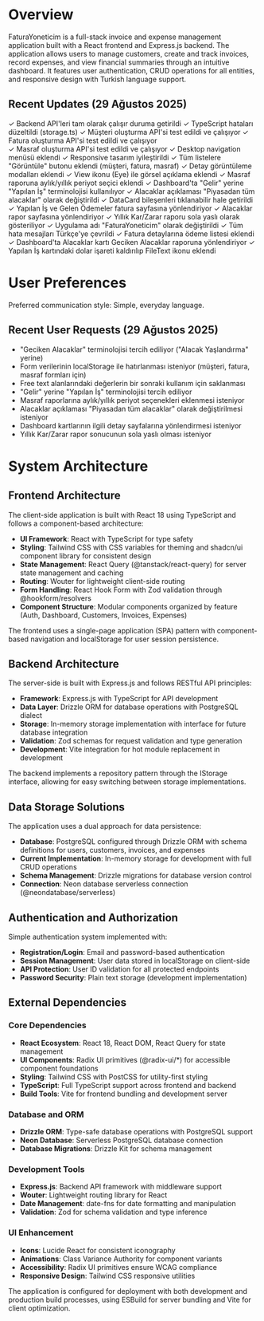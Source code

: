 # Overview

FaturaYoneticim is a full-stack invoice and expense management application built with a React frontend and Express.js backend. The application allows users to manage customers, create and track invoices, record expenses, and view financial summaries through an intuitive dashboard. It features user authentication, CRUD operations for all entities, and responsive design with Turkish language support.

## Recent Updates (29 Ağustos 2025)

✓ Backend API'leri tam olarak çalışır duruma getirildi
✓ TypeScript hataları düzeltildi (storage.ts)
✓ Müşteri oluşturma API'si test edildi ve çalışıyor
✓ Fatura oluşturma API'si test edildi ve çalışıyor  
✓ Masraf oluşturma API'si test edildi ve çalışıyor
✓ Desktop navigation menüsü eklendi
✓ Responsive tasarım iyileştirildi
✓ Tüm listelere "Görüntüle" butonu eklendi (müşteri, fatura, masraf)
✓ Detay görüntüleme modalları eklendi
✓ View ikonu (Eye) ile görsel açıklama eklendi
✓ Masraf raporuna aylık/yıllık periyot seçici eklendi
✓ Dashboard'ta "Gelir" yerine "Yapılan İş" terminolojisi kullanılıyor
✓ Alacaklar açıklaması "Piyasadan tüm alacaklar" olarak değiştirildi
✓ DataCard bileşenleri tıklanabilir hale getirildi
✓ Yapılan İş ve Gelen Ödemeler fatura sayfasına yönlendiriyor
✓ Alacaklar rapor sayfasına yönlendiriyor
✓ Yıllık Kar/Zarar raporu sola yaslı olarak gösteriliyor
✓ Uygulama adı "FaturaYoneticim" olarak değiştirildi
✓ Tüm hata mesajları Türkçe'ye çevrildi
✓ Fatura detaylarına ödeme listesi eklendi
✓ Dashboard'ta Alacaklar kartı Geciken Alacaklar raporuna yönlendiriyor
✓ Yapılan İş kartındaki dolar işareti kaldırılıp FileText ikonu eklendi

# User Preferences

Preferred communication style: Simple, everyday language.

## Recent User Requests (29 Ağustos 2025)
- "Geciken Alacaklar" terminolojisi tercih ediliyor ("Alacak Yaşlandırma" yerine)
- Form verilerinin localStorage ile hatırlanması isteniyor (müşteri, fatura, masraf formları için)
- Free text alanlarındaki değerlerin bir sonraki kullanım için saklanması
- "Gelir" yerine "Yapılan İş" terminolojisi tercih ediliyor
- Masraf raporlarına aylık/yıllık periyot seçenekleri eklenmesi isteniyor
- Alacaklar açıklaması "Piyasadan tüm alacaklar" olarak değiştirilmesi isteniyor
- Dashboard kartlarının ilgili detay sayfalarına yönlendirmesi isteniyor
- Yıllık Kar/Zarar rapor sonucunun sola yaslı olması isteniyor

# System Architecture

## Frontend Architecture
The client-side application is built with React 18 using TypeScript and follows a component-based architecture:

- **UI Framework**: React with TypeScript for type safety
- **Styling**: Tailwind CSS with CSS variables for theming and shadcn/ui component library for consistent design
- **State Management**: React Query (@tanstack/react-query) for server state management and caching
- **Routing**: Wouter for lightweight client-side routing
- **Form Handling**: React Hook Form with Zod validation through @hookform/resolvers
- **Component Structure**: Modular components organized by feature (Auth, Dashboard, Customers, Invoices, Expenses)

The frontend uses a single-page application (SPA) pattern with component-based navigation and localStorage for user session persistence.

## Backend Architecture
The server-side is built with Express.js and follows RESTful API principles:

- **Framework**: Express.js with TypeScript for API development
- **Data Layer**: Drizzle ORM for database operations with PostgreSQL dialect
- **Storage**: In-memory storage implementation with interface for future database integration
- **Validation**: Zod schemas for request validation and type generation
- **Development**: Vite integration for hot module replacement in development

The backend implements a repository pattern through the IStorage interface, allowing for easy switching between storage implementations.

## Data Storage Solutions
The application uses a dual approach for data persistence:

- **Database**: PostgreSQL configured through Drizzle ORM with schema definitions for users, customers, invoices, and expenses
- **Current Implementation**: In-memory storage for development with full CRUD operations
- **Schema Management**: Drizzle migrations for database version control
- **Connection**: Neon database serverless connection (@neondatabase/serverless)

## Authentication and Authorization
Simple authentication system implemented with:

- **Registration/Login**: Email and password-based authentication
- **Session Management**: User data stored in localStorage on client-side
- **API Protection**: User ID validation for all protected endpoints
- **Password Security**: Plain text storage (development implementation)

## External Dependencies

### Core Dependencies
- **React Ecosystem**: React 18, React DOM, React Query for state management
- **UI Components**: Radix UI primitives (@radix-ui/*) for accessible component foundations
- **Styling**: Tailwind CSS with PostCSS for utility-first styling
- **TypeScript**: Full TypeScript support across frontend and backend
- **Build Tools**: Vite for frontend bundling and development server

### Database and ORM
- **Drizzle ORM**: Type-safe database operations with PostgreSQL support
- **Neon Database**: Serverless PostgreSQL database connection
- **Database Migrations**: Drizzle Kit for schema management

### Development Tools
- **Express.js**: Backend API framework with middleware support
- **Wouter**: Lightweight routing library for React
- **Date Management**: date-fns for date formatting and manipulation
- **Validation**: Zod for schema validation and type inference

### UI Enhancement
- **Icons**: Lucide React for consistent iconography
- **Animations**: Class Variance Authority for component variants
- **Accessibility**: Radix UI primitives ensure WCAG compliance
- **Responsive Design**: Tailwind CSS responsive utilities

The application is configured for deployment with both development and production build processes, using ESBuild for server bundling and Vite for client optimization.